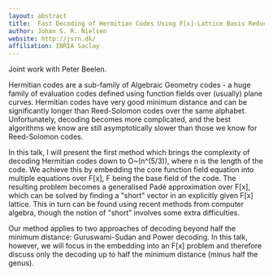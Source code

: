 ```yaml
---
layout: abstract
title:  Fast Decoding of Hermitian Codes Using F[x]-Lattice Basis Reduction
author: Johan S. R. Nielsen
website: http://jsrn.dk/
affiliation: INRIA Saclay
---
```

Joint work with Peter Beelen.

Hermitian codes are a sub-family of Algebraic Geometry codes - a huge family of
evaluation codes defined using function fields over (usually) plane curves.
Hermitian codes have very good minimum distance and can be significantly longer
than Reed-Solomon codes over the same alphabet. Unfortunately, decoding becomes
more complicated, and the best algorithms we know are still asymptotically
slower than those we know for Reed-Solomon codes.

In this talk, I will present the first method which brings the complexity of
decoding Hermitian codes down to O~(n^(5/3)), where n is the length of the code.
We achieve this by embedding the core function field equation into multiple
equations over F[x], F being the base field of the code. The resulting problem
becomes a generalised Padé approximation over F[x], which can be solved by
finding a "short" vector in an explicitly given F[x] lattice. This in turn can
be found using recent methods from computer algebra, though the notion of "short"
involves some extra difficulties.

Our method applies to two approaches of decoding beyond half the minimum
distance: Guruswami-Sudan and Power decoding. In this talk, however, we will
focus in the embedding into an F[x] problem and therefore discuss only the
decoding up to half the minimum distance (minus half the genus).
